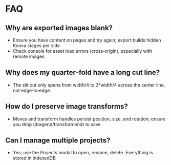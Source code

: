 # FAQ

## Why are exported images blank?
- Ensure you have content on pages and try again; export builds hidden Konva stages per side
- Check console for asset load errors (cross‑origin), especially with remote images

## Why does my quarter‑fold have a long cut line?
- The slit cut only spans from width/4 to 3*width/4 across the center line, not edge‑to‑edge

## How do I preserve image transforms?
- Moves and transform handles persist position, size, and rotation; ensure you drop (dragend/transformend) to save

## Can I manage multiple projects?
- Yes; use the Projects modal to open, rename, delete. Everything is stored in IndexedDB
